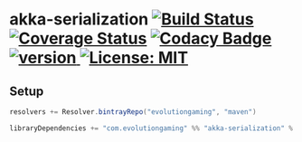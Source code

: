 # akka-serialization [![Build Status](https://travis-ci.org/evolution-gaming/akka-serialization.svg)](https://travis-ci.org/evolution-gaming/akka-serialization) [![Coverage Status](https://coveralls.io/repos/evolution-gaming/akka-serialization/badge.svg)](https://coveralls.io/r/evolution-gaming/akka-serialization) [![Codacy Badge](https://api.codacy.com/project/badge/Grade/3555ab244b0644969c17db2d2d7ee24a)](https://www.codacy.com/app/evolution-gaming/akka-serialization?utm_source=github.com&amp;utm_medium=referral&amp;utm_content=evolution-gaming/akka-serialization&amp;utm_campaign=Badge_Grade) [ ![version](https://api.bintray.com/packages/evolutiongaming/maven/akka-serialization/images/download.svg) ](https://bintray.com/evolutiongaming/maven/akka-serialization/_latestVersion) [![License: MIT](https://img.shields.io/badge/License-MIT-yellowgreen.svg)](https://opensource.org/licenses/MIT)

## Setup

```scala
resolvers += Resolver.bintrayRepo("evolutiongaming", "maven")

libraryDependencies += "com.evolutiongaming" %% "akka-serialization" % "0.0.1"
```
